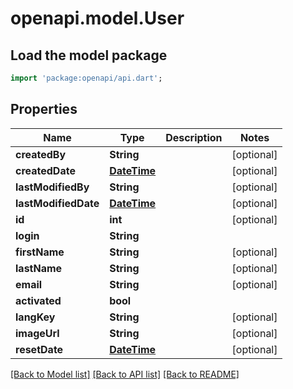 # openapi.model.User

## Load the model package
```dart
import 'package:openapi/api.dart';
```

## Properties
Name | Type | Description | Notes
------------ | ------------- | ------------- | -------------
**createdBy** | **String** |  | [optional] 
**createdDate** | [**DateTime**](DateTime.md) |  | [optional] 
**lastModifiedBy** | **String** |  | [optional] 
**lastModifiedDate** | [**DateTime**](DateTime.md) |  | [optional] 
**id** | **int** |  | [optional] 
**login** | **String** |  | 
**firstName** | **String** |  | [optional] 
**lastName** | **String** |  | [optional] 
**email** | **String** |  | [optional] 
**activated** | **bool** |  | 
**langKey** | **String** |  | [optional] 
**imageUrl** | **String** |  | [optional] 
**resetDate** | [**DateTime**](DateTime.md) |  | [optional] 

[[Back to Model list]](../README.md#documentation-for-models) [[Back to API list]](../README.md#documentation-for-api-endpoints) [[Back to README]](../README.md)


